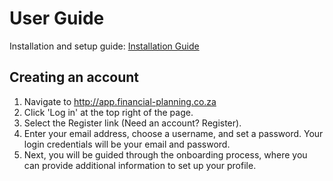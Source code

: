 # User Guide

Installation and setup guide: [Installation Guide](https://github.com/MinganB/financial-planning/blob/main/README.md)

## Creating an account

1. Navigate to http://app.financial-planning.co.za
2. Click 'Log in' at the top right of the page.
3. Select the Register link (Need an account? Register).
4. Enter your email address, choose a username, and set a password. Your login credentials will be  your email and password.
5. Next, you will be guided through the onboarding process, where you can provide additional information to set up your profile.

